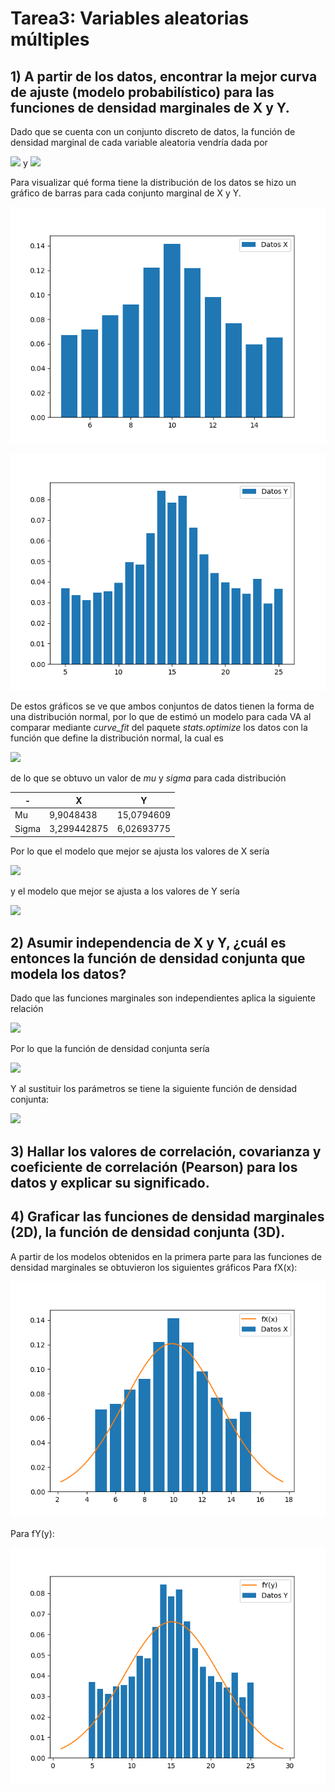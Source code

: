 # Tarea3: Variables aleatorias múltiples
## 1) A partir de los datos, encontrar la mejor curva de ajuste (modelo probabilístico) para las funciones de densidad marginales de X y Y.

Dado que se cuenta con un conjunto discreto de datos, la función de densidad marginal de cada variable aleatoria vendría dada por

<img src="https://render.githubusercontent.com/render/math?math=f_X(x)=\displaystyle\sum_{n=5}^25 P(x,y_n)"> y <img src="https://render.githubusercontent.com/render/math?math=f_Y(y)=\displaystyle\sum_{m=5}^15 P(x_m,y)">

Para visualizar qué forma tiene la distribución de los datos se hizo un gráfico de barras para cada conjunto marginal de X y Y.

![Gráfico de los valores de X y sus probabilidades](https://github.com/Santihv/Tarea3/blob/master/X.png)

![Gráfico de los valores de Y y sus probabilidades](https://github.com/Santihv/Tarea3/blob/master/Y.png)

De estos gráficos se ve que ambos conjuntos de datos tienen la forma de una distribución normal, por lo que de estimó un modelo para cada VA al comparar mediante *curve_fit* del paquete *stats.optimize* los datos con la función que define la distribución normal, la cual es

<img src="https://render.githubusercontent.com/render/math?math=f_X(x)=\frac{1}{\sqrt{2 \pi \sigma^2}} \cdot e^{\left(\frac{-(x-\mu)^2}{2 \sigma^2}\right)}">

de lo que se obtuvo un valor de *mu* y *sigma* para cada distribución

-| X | Y 
----------|---|-----
Mu | 9,9048438 | 15,0794609
Sigma | 3,299442875 | 6,02693775

Por lo que el modelo que mejor se ajusta los valores de X sería

<img src="https://render.githubusercontent.com/render/math?math=f_X(x)=\frac{1}{\sqrt{2 \pi \cdot (3,299442875)^2}} \cdot e^{\left(\frac{-(x-9,9048438)^2}{2 \cdot (3,299442875)^2}\right)}">

y el modelo que mejor se ajusta a los valores de Y sería

<img src="https://render.githubusercontent.com/render/math?math=f_Y(y)=\frac{1}{\sqrt{2 \pi \cdot (6,02693775)^2}} \cdot e^{\left(\frac{-(y-15,0794609)^2}{2 \cdot (6,02693775)^2}\right)}">

## 2) Asumir independencia de X y Y, ¿cuál es entonces la función de densidad conjunta que modela los datos?

Dado que las funciones marginales son independientes aplica la siguiente relación

<img src="https://render.githubusercontent.com/render/math?math=f_{X,Y}(x,y) = f_X(x) \cdot f_Y(y)">

Por lo que la función de densidad conjunta sería

<img src="https://render.githubusercontent.com/render/math?math=f_{X,Y}(x,y)=\frac{1}{2 \pi \sigma_x \sigma_y} \cdot e^{\left(\frac{-(x-\mu_x)^2}{2 {\sigma_x}^2} -\frac{(y-\mu_y)^2}{2 {\sigma_y}^2}\right)}">

Y al sustituir los parámetros se tiene la siguiente función de densidad conjunta:

<img src="https://render.githubusercontent.com/render/math?math=f_{X,Y}(x,y)=\frac{1}{2 \pi \cdot 90,88297215} \cdot e^{\left(\frac{-(x- 9,9048438)^2}{454,7802821} -\frac{(y- 3,3299442875)^2}{72,64795728}\right)}">

## 3) Hallar los valores de correlación, covarianza y coeficiente de correlación (Pearson) para los datos y explicar su significado.



## 4) Graficar las funciones de densidad marginales (2D), la función de densidad conjunta (3D).

A partir de los modelos obtenidos en la primera parte para las funciones de densidad marginales se obtuvieron los siguientes gráficos
Para fX(x):

![Gráfico de la función de densidad marginal de X](https://github.com/Santihv/Tarea3/blob/master/fX.png)

Para fY(y):

![Gráfico de la función de densidad marginal de Y](https://github.com/Santihv/Tarea3/blob/master/fY.png)


